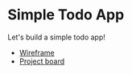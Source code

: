 # Simple Todo App

Let's build a simple todo app! 

- [Wireframe](https://whimsical.com/simple-todo-app-4oP6vpuUCxnXCL7eXWYKsZ)
- [Project board](https://www.notion.so/ravebizz/fca803a900614fdd809812db861b15ac?v=7c94d0e379a94a3796b6978a9e1c8f28)
